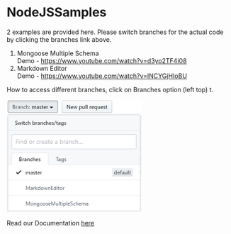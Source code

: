 # NodeJSSamples
2 examples are provided here.
Please switch branches for the actual code by clicking the branches link above.

1) Mongoose Multiple Schema <br>
Demo - https://www.youtube.com/watch?v=d3yo2TF4i08
2) Markdown Editor <br>
Demo - https://www.youtube.com/watch?v=INCYGjHIoBU

How to access different branches, click on Branches option (left top)
 t.


![](NodeJS.png)


Read our Documentation [here](https://docs.prolifics.com)
